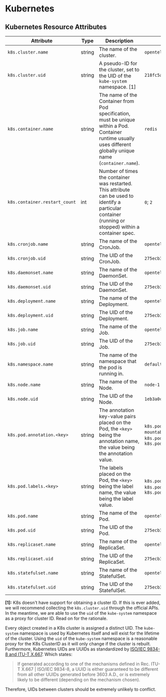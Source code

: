 # Kubernetes

## Kubernetes Resource Attributes

<!-- semconv registry.k8s(omit_requirement_level) -->
| Attribute  | Type | Description  | Examples  |
|---|---|---|---|
| `k8s.cluster.name` | string | The name of the cluster. | `opentelemetry-cluster` |
| `k8s.cluster.uid` | string | A pseudo-ID for the cluster, set to the UID of the `kube-system` namespace. [1] | `218fc5a9-a5f1-4b54-aa05-46717d0ab26d` |
| `k8s.container.name` | string | The name of the Container from Pod specification, must be unique within a Pod. Container runtime usually uses different globally unique name (`container.name`). | `redis` |
| `k8s.container.restart_count` | int | Number of times the container was restarted. This attribute can be used to identify a particular container (running or stopped) within a container spec. | `0`; `2` |
| `k8s.cronjob.name` | string | The name of the CronJob. | `opentelemetry` |
| `k8s.cronjob.uid` | string | The UID of the CronJob. | `275ecb36-5aa8-4c2a-9c47-d8bb681b9aff` |
| `k8s.daemonset.name` | string | The name of the DaemonSet. | `opentelemetry` |
| `k8s.daemonset.uid` | string | The UID of the DaemonSet. | `275ecb36-5aa8-4c2a-9c47-d8bb681b9aff` |
| `k8s.deployment.name` | string | The name of the Deployment. | `opentelemetry` |
| `k8s.deployment.uid` | string | The UID of the Deployment. | `275ecb36-5aa8-4c2a-9c47-d8bb681b9aff` |
| `k8s.job.name` | string | The name of the Job. | `opentelemetry` |
| `k8s.job.uid` | string | The UID of the Job. | `275ecb36-5aa8-4c2a-9c47-d8bb681b9aff` |
| `k8s.namespace.name` | string | The name of the namespace that the pod is running in. | `default` |
| `k8s.node.name` | string | The name of the Node. | `node-1` |
| `k8s.node.uid` | string | The UID of the Node. | `1eb3a0c6-0477-4080-a9cb-0cb7db65c6a2` |
| `k8s.pod.annotation.<key>` | string | The annotation key-value pairs placed on the Pod, the `<key>` being the annotation name, the value being the annotation value. | `k8s.pod.annotation.kubernetes.io/enforce-mountable-secrets=true`; `k8s.pod.annotation.mycompany.io/arch=x64`; `k8s.pod.annotation.data=` |
| `k8s.pod.labels.<key>` | string | The labels placed on the Pod, the `<key>` being the label name, the value being the label value. | `k8s.pod.labels.app=my-app`; `k8s.pod.labels.mycompany.io/arch=x64`; `k8s.pod.labels.data=` |
| `k8s.pod.name` | string | The name of the Pod. | `opentelemetry-pod-autoconf` |
| `k8s.pod.uid` | string | The UID of the Pod. | `275ecb36-5aa8-4c2a-9c47-d8bb681b9aff` |
| `k8s.replicaset.name` | string | The name of the ReplicaSet. | `opentelemetry` |
| `k8s.replicaset.uid` | string | The UID of the ReplicaSet. | `275ecb36-5aa8-4c2a-9c47-d8bb681b9aff` |
| `k8s.statefulset.name` | string | The name of the StatefulSet. | `opentelemetry` |
| `k8s.statefulset.uid` | string | The UID of the StatefulSet. | `275ecb36-5aa8-4c2a-9c47-d8bb681b9aff` |

**[1]:** K8s doesn't have support for obtaining a cluster ID. If this is ever
added, we will recommend collecting the `k8s.cluster.uid` through the
official APIs. In the meantime, we are able to use the `uid` of the
`kube-system` namespace as a proxy for cluster ID. Read on for the
rationale.

Every object created in a K8s cluster is assigned a distinct UID. The
`kube-system` namespace is used by Kubernetes itself and will exist
for the lifetime of the cluster. Using the `uid` of the `kube-system`
namespace is a reasonable proxy for the K8s ClusterID as it will only
change if the cluster is rebuilt. Furthermore, Kubernetes UIDs are
UUIDs as standardized by
[ISO/IEC 9834-8 and ITU-T X.667](https://www.itu.int/ITU-T/studygroups/com17/oid.html).
Which states:

> If generated according to one of the mechanisms defined in Rec.
  ITU-T X.667 | ISO/IEC 9834-8, a UUID is either guaranteed to be
  different from all other UUIDs generated before 3603 A.D., or is
  extremely likely to be different (depending on the mechanism chosen).

Therefore, UIDs between clusters should be extremely unlikely to
conflict.
<!-- endsemconv -->
